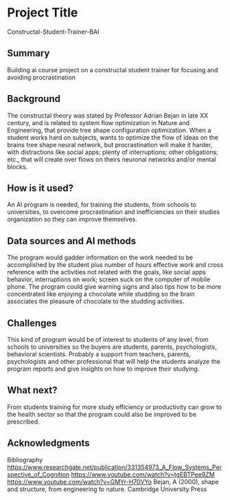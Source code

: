 # Project Title

Constructal-Student-Trainer-BAI

## Summary

Building ai course project on a constructal student trainer for focusing and avoiding procrastination

## Background

The constructal theory was stated by Professor Adrian Bejan in late XX century, and is related to system flow optimization in Nature and Engineering, that provide tree shape configuration optimization.  When a student works hard on subjects, wants to optimize the flow of ideas on the brains tree shape neural network, but procrastination will make it harder, with distractions like social apps; plenty of interruptions; other obligations; etc., that will create over flows on theirs neuronal networks and/or mental blocks.

## How is it used?

An AI program is needed, for training the students, from schools to universities, to overcome procrastination and inefficiencies on their studies organization so they can improve themselves.

## Data sources and AI methods

The program would gadder information on the work needed to be accomplished by the student plus number of hours effective work  and cross reference with the activities not related with the goals, like social apps behavior, interruptions on work; screen suck  on the computer of mobile phone. The program could give warning signs and also tips how to be more concentrated like enjoying a chocolate while studding so the brain associates the pleasure of chocolate to the studding activities.

## Challenges

This kind of program would be of interest to students of any level, from schools to universities so the buyers are students, parents, psychologists, behavioral scientists.
Probably a support from teachers, parents, psychologists and other professional that will help the students analyze the program reports and give insights on how to improve their studying.

## What next?

From students training for more study efficiency or productivity can grow to the health sector so that the program could also be improved to be prescribed.


## Acknowledgments

Bibliography
https://www.researchgate.net/publication/331354973_A_Flow_Systems_Perspective_of_Cognition
https://www.youtube.com/watch?v=tgEBTPee9ZM
https://www.youtube.com/watch?v=GMYr-H70VYo
Bejan, A (2000), shape and structure, from engineering to nature. Cambridge University Press

